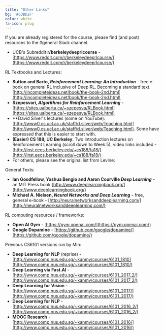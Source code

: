 ```yaml
---
title: "Other Links"
bg: '#63BD2F'
color: white
fa-icon: plug
---
```

If you are already registered for the course, please find (and post) resources to the #general Slack channel.

* UCB's Subreddit **r/berkeleydeeprlcourse** - [https://www.reddit.com/r/berkeleydeeprlcourse/](https://www.reddit.com/r/berkeleydeeprlcourse/)

RL Textbooks and Lectures:

* **Sutton and Barto, _Reinforcement Learning: An Introduction_** - free e-book on general RL inclusive of Deep RL.  Becoming a standard text. [http://incompleteideas.net/book/the-book-2nd.html](http://incompleteideas.net/book/the-book-2nd.html)
* **Szepesvari, _Algorithms for Reinforcement Learning_** - [https://sites.ualberta.ca/~szepesva/RLBook.html](https://sites.ualberta.ca/~szepesva/RLBook.html)
* **David Silver's lectures (some on YouTube): [http://www0.cs.ucl.ac.uk/staff/d.silver/web/Teaching.html](http://www0.cs.ucl.ac.uk/staff/d.silver/web/Teaching.html). Some have expressed that this is easier to start with.
* **(Easier) CS 188, UC Berkeley**.  Two introduction lectures on Reinforcement Learning (scroll down to Week 5), video links included - [http://inst.eecs.berkeley.edu/~cs188/fa18/](http://inst.eecs.berkeley.edu/~cs188/fa18/)
* For others, please see the original list from Levine:

General Texts:

* **Ian Goodfellow, Yoshua Bengio and Aaron Courville _Deep Learning_** - an MIT Press book [http://www.deeplearningbook.org/](http://www.deeplearningbook.org/)
* **Michael A. Nielsen, _Neural Networks and Deep Learning_** - free, general e-book - [http://neuralnetworksanddeeplearning.com/](http://neuralnetworksanddeeplearning.com/)

RL computing resources / frameworks:

* **Open AI Gym** - [https://gym.openai.com/](https://gym.openai.com/)
* **Google Dopamine** - [https://github.com/google/dopamine/](https://github.com/google/dopamine/)

Previous CS6101 versions run by Min:

* **Deep Learning for NLP** (reprise) - [http://www.comp.nus.edu.sg/~kanmy/courses/6101_1810](http://www.comp.nus.edu.sg/~kanmy/courses/6101_1810/)
* **Deep Learning via Fast.AI** - [http://www.comp.nus.edu.sg/~kanmy/courses/6101_2017_2/](http://www.comp.nus.edu.sg/~kanmy/courses/6101_2017_2/)
* **Deep Learning for Vision** - [http://www.comp.nus.edu.sg/~kanmy/courses/6101_2017/](http://www.comp.nus.edu.sg/~kanmy/courses/6101_2017/)
* **Deep Learning for NLP** - [http://www.comp.nus.edu.sg/~kanmy/courses/6101_2016_2/](http://www.comp.nus.edu.sg/~kanmy/courses/6101_2016_2/)
* **MOOC Research** - [http://www.comp.nus.edu.sg/~kanmy/courses/6101_2016/](http://www.comp.nus.edu.sg/~kanmy/courses/6101_2016/)
